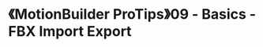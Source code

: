 # 《MotionBuilder ProTips》09 - Basics - FBX Import Export

<!-- ![Menu](./MotionBuilderProTips10/Menu.png) -->

## 